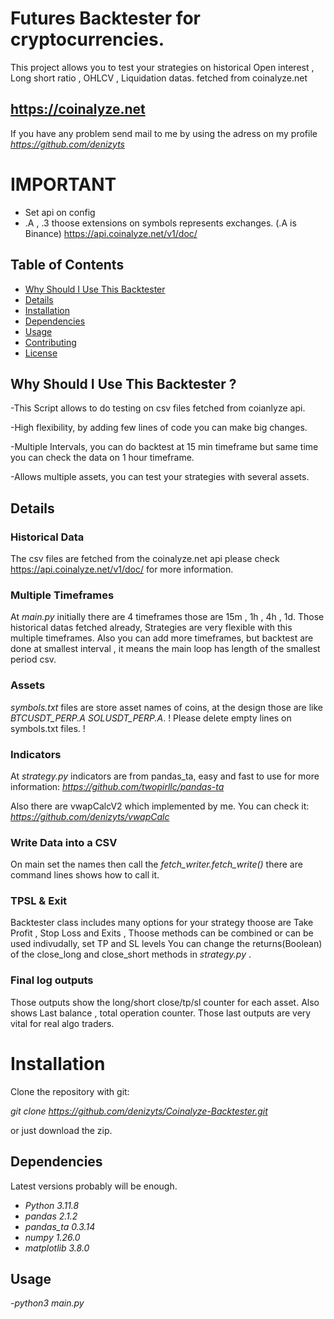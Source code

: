 # Futures Backtester for cryptocurrencies.

This project allows you to test your strategies on historical Open interest , Long short ratio , 
OHLCV , Liquidation datas. fetched from coinalyze.net 

## https://coinalyze.net

If you have any problem send mail to me by using the adress on my profile
*https://github.com/denizyts*

# IMPORTANT

- Set api on config
- .A , .3 thoose extensions on symbols represents exchanges. (.A is Binance) https://api.coinalyze.net/v1/doc/

## Table of Contents

- [Why Should I Use This Backtester](#Why)
- [Details](#Details)
- [Installation](#Installation)
- [Dependencies](#Dependencies)
- [Usage](#usage)
- [Contributing](#contributing)
- [License](#license)


## Why Should I Use This Backtester ?
-This Script allows to do testing on csv files fetched from coianlyze api.
  
-High flexibility, by adding few lines of code you can make big changes.

-Multiple Intervals, you can do backtest at 15 min timeframe but same time you can check the data on 1 hour timeframe.

-Allows multiple assets, you can test your strategies with several assets.

## Details

### Historical Data
The csv files are fetched from the coinalyze.net api please check https://api.coinalyze.net/v1/doc/ for more information.

### Multiple Timeframes
At *main.py* initially there are 4 timeframes those are 15m , 1h , 4h , 1d. Those historical datas fetched already, Strategies are very flexible with this multiple timeframes.
Also you can add more timeframes, but backtest are done at smallest interval , it means the main loop has length of the smallest period csv.

### Assets
*symbols.txt* files are store asset names of coins, at the design those are like *BTCUSDT_PERP.A* *SOLUSDT_PERP.A*. 
! Please delete empty lines on symbols.txt files. !

### Indicators
At *strategy.py* indicators are from pandas_ta, easy and fast to use for more information:
*https://github.com/twopirllc/pandas-ta*

Also there are vwapCalcV2 which implemented by me. You can check it:
*https://github.com/denizyts/vwapCalc*

### Write Data into a CSV
On main set the names then call the *fetch_writer.fetch_write()* there are command lines shows how to call it.

### TPSL & Exit
Backtester class includes many options for your strategy thoose are Take Profit , Stop Loss and Exits , Thoose methods can be combined or can be used indivudally, set TP and SL levels 
You can change the returns(Boolean) of the close_long and close_short methods in *strategy.py* .

### Final log outputs
Those outputs show the long/short close/tp/sl counter for each asset. Also shows Last balance , total operation counter. 
Those last outputs are very vital for real algo traders.

# Installation

Clone the repository with git:

*git clone https://github.com/denizyts/Coinalyze-Backtester.git*

or just download the zip.

## Dependencies
Latest versions probably will be enough.

- *Python 3.11.8*
- *pandas 2.1.2*
- *pandas_ta 0.3.14*
- *numpy 1.26.0*
- *matplotlib 3.8.0*

## Usage
*-python3 main.py*







